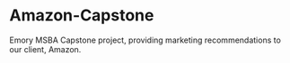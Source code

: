 # Amazon-Capstone
Emory MSBA Capstone project, providing marketing recommendations to our client, Amazon.
